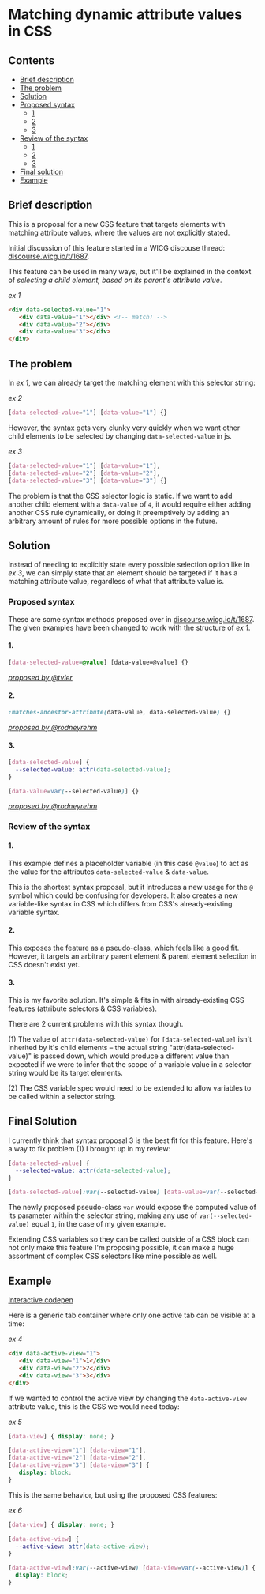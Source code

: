 # Matching dynamic attribute values in CSS

## Contents
 - [Brief description](#brief-description)
 - [The problem](#the-problem)
 - [Solution](#solution)
 - [Proposed syntax](#proposed-syntax)
   - [1](#1)
   - [2](#2)
   - [3](#3)
 - [Review of the syntax](#review-of-the-syntax)
   - [1](#1-1)
   - [2](#2-1)
   - [3](#3-1)
 - [Final solution](#final-solution)
 - [Example](#example)

## Brief description
This is a proposal for a new CSS feature that targets elements with matching attribute values, where the values are not explicitly stated.

Initial discussion of this feature started in a WICG discouse thread: [discourse.wicg.io/t/1687](https://discourse.wicg.io/t/selecting-matching-attribute-values-in-css/1687).

This feature can be used in many ways, but it'll be explained in the context of _selecting a child element, based on its parent's attribute value_.

_ex 1_
``` html
<div data-selected-value="1">
   <div data-value="1"></div> <!-- match! -->
   <div data-value="2"></div>
   <div data-value="3"></div>
</div>
```

## The problem

In _ex 1_, we can already target the matching element with this selector string:

_ex 2_
``` CSS
[data-selected-value="1"] [data-value="1"] {}
```

However, the syntax gets very clunky very quickly when we want other child elements to be selected by changing `data-selected-value` in js.

_ex 3_
``` CSS
[data-selected-value="1"] [data-value="1"],
[data-selected-value="2"] [data-value="2"],
[data-selected-value="3"] [data-value="3"] {}
```

The problem is that the CSS selector logic is static. If we want to add another child element with a `data-value` of `4`, it would require either adding another CSS rule dynamically, or doing it preemptively by adding an arbitrary amount of rules for more possible options in the future.

## Solution

Instead of needing to explicitly state every possible selection option like in _ex 3_, we can simply state that an element should be targeted if it has a matching attribute value, regardless of what that attribute value is.

### Proposed syntax

These are some syntax methods proposed over in [discourse.wicg.io/t/1687](https://discourse.wicg.io/t/selecting-matching-attribute-values-in-CSS/1687). The given examples have been changed to work with the structure of _ex 1_.

#### 1.
``` CSS
[data-selected-value=@value] [data-value=@value] {}
```
_[proposed by @tvler](https://discourse.wicg.io/t/selecting-matching-attribute-values-in-CSS/1687)_

#### 2.
``` CSS
:matches-ancestor-attribute(data-value, data-selected-value) {}
```
_[proposed by @rodneyrehm](https://discourse.wicg.io/t/selecting-matching-attribute-values-in-CSS/1687/11)_

#### 3.

``` CSS
[data-selected-value] {
  --selected-value: attr(data-selected-value);
}

[data-value=var(--selected-value)] {}
```
_[proposed by @rodneyrehm](https://discourse.wicg.io/t/selecting-matching-attribute-values-in-CSS/1687/11)_

### Review of the syntax

#### 1.
This example defines a placeholder variable (in this case `@value`) to act as the value for the attributes `data-selected-value` & `data-value`.

This is the shortest syntax proposal, but it introduces a new usage for the `@` symbol which could be confusing for developers. It also creates a new variable-like syntax in CSS which differs from CSS's already-existing variable syntax.

#### 2.
This exposes the feature as a pseudo-class, which feels like a good fit. However, it targets an arbitrary parent element & parent element selection in CSS doesn't exist yet.

#### 3.
This is my favorite solution. It's simple & fits in with already-existing CSS features (attribute selectors & CSS variables).

There are 2 current problems with this syntax though.

(1) The value of `attr(data-selected-value)` for `[data-selected-value]` isn't inherited by it's child elements – the actual string "attr(data-selected-value)" is passed down, which would produce a different value than expected if we were to infer that the scope of a variable value in a selector string would be its target elements.

(2) The CSS variable spec would need to be extended to allow variables to be called within a selector string.

## Final Solution
I currently think that syntax proposal 3 is the best fit for this feature. Here's a way to fix problem (1) I brought up in my review:

``` CSS
[data-selected-value] {
  --selected-value: attr(data-selected-value);
}

[data-selected-value]:var(--selected-value) [data-value=var(--selected-value)] {}
```

The newly proposed pseudo-class `var` would expose the computed value of its parameter within the selector string, making any use of `var(--selected-value)` equal `1`, in the case of my given example.

Extending CSS variables so they can be called outside of a CSS block can not only make this feature I'm proposing possible, it can make a huge assortment of complex CSS selectors like mine possible as well.

## Example

[Interactive codepen](http://codepen.io/anon/pen/NRajrR)

Here is a generic tab container where only one active tab can be visible at a time:

_ex 4_
``` html
<div data-active-view="1">
   <div data-view="1">1</div>
   <div data-view="2">2</div>
   <div data-view="3">3</div>
</div>
```

If we wanted to control the active view by changing the `data-active-view` attribute value, this is the CSS we would need today:

_ex 5_
``` CSS
[data-view] { display: none; }

[data-active-view="1"] [data-view="1"],
[data-active-view="2"] [data-view="2"],
[data-active-view="3"] [data-view="3"] {
   display: block;
}
```

This is the same behavior, but using the proposed CSS features:

_ex 6_
``` CSS
[data-view] { display: none; }

[data-active-view] {
  --active-view: attr(data-active-view);
}

[data-active-view]:var(--active-view) [data-view=var(--active-view)] {
  display: block;
}
```
